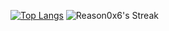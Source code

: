 
[![Top Langs](https://github-readme-stats.vercel.app/api/top-langs/?username=Reason0x6&hide=javascript,html,css&show_icons=true&theme=radical&langs_count=3)](https://github.com/Reason0x6)
![Reason0x6's Streak](https://github-readme-streak-stats.herokuapp.com/?user=Reason0x6&theme=vue-dark&hide_border=true)

